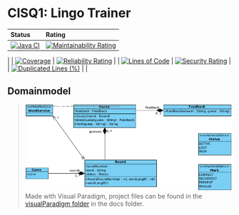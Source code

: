 # CISQ1: Lingo Trainer

| **Status** | **Rating** |
|:---|:---|
| [![Java CI](https://github.com/Altijd-youri/cisq1-lingo/actions/workflows/build.yml/badge.svg)](https://github.com/Altijd-youri/cisq1-lingo/actions/workflows/build.yml) | [![Maintainability Rating](https://sonarcloud.io/api/project_badges/measure?project=Altijd-youri_cisq1-lingo&metric=sqale_rating)](https://sonarcloud.io/dashboard?id=Altijd-youri_cisq1-lingo)
|
| [![Coverage](https://sonarcloud.io/api/project_badges/measure?project=Altijd-youri_cisq1-lingo&metric=coverage)](https://sonarcloud.io/dashboard?id=Altijd-youri_cisq1-lingo) | [![Reliability Rating](https://sonarcloud.io/api/project_badges/measure?project=Altijd-youri_cisq1-lingo&metric=reliability_rating)](https://sonarcloud.io/dashboard?id=Altijd-youri_cisq1-lingo)
|
| [![Lines of Code](https://sonarcloud.io/api/project_badges/measure?project=Altijd-youri_cisq1-lingo&metric=ncloc)](https://sonarcloud.io/dashboard?id=Altijd-youri_cisq1-lingo) | [![Security Rating](https://sonarcloud.io/api/project_badges/measure?project=Altijd-youri_cisq1-lingo&metric=security_rating)](https://sonarcloud.io/dashboard?id=Altijd-youri_cisq1-lingo)
|
| [![Duplicated Lines (%)](https://sonarcloud.io/api/project_badges/measure?project=Altijd-youri_cisq1-lingo&metric=duplicated_lines_density)](https://sonarcloud.io/dashboard?id=Altijd-youri_cisq1-lingo) | |


## Domainmodel

> ![Domainmodel Lingo Application](docs/domainmodel.png)  
> Made with Visual Paradigm, project files can be found in the [visualParadigm folder](docs/visualParadigm/) in the docs folder.